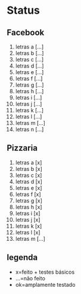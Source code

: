 # Status

## Facebook

1. letras a  [...]
2. letras b  [...]
3. letras c  [...]
4. letras d  [...]
5. letras e  [...]
6. letras f  [...]
7. letras g  [...]
8. letras h  [...]
9. letras i  [...]
10. letras j  [...]
11. letras k  [...]
12. letras l  [...]
13. letras m  [...]
14. letras n  [...]

## Pizzaria

1. letras a  [x]
2. letras b  [x]
3. letras c  [x]
4. letras d  [x]
5. letras e  [x]
6. letras f  [x]
7. letras g  [x]
8. letras h  [x]
9. letras i  [x]
10. letras j  [x]
11. letras k  [x]
12. letras l  [x]
13. letras m  [...]

## legenda

* x=feito + testes básicos
* ...=não feito
* ok=amplamente testado
